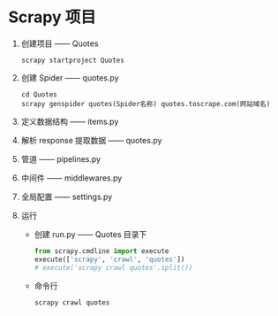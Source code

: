 # Scrapy 项目



1. 创建项目 —— Quotes

   ```
   scrapy startproject Quotes
   ```

2. 创建 Spider —— quotes.py

   ```
   cd Quotes
   scrapy genspider quotes(Spider名称) quotes.toscrape.com(网站域名)
   ```

3. 定义数据结构 —— items.py

4. 解析 response 提取数据 —— quotes.py

5. 管道 —— pipelines.py

6. 中间件 —— middlewares.py

7. 全局配置 —— settings.py

8. 运行

   + 创建 run.py —— Quotes 目录下

     ```python
     from scrapy.cmdline import execute
     execute(['scrapy', 'crawl', 'quotes'])
     # execute('scrapy crawl quotes'.split())
     ```

   + 命令行

     ```
     scrapy crawl quotes
     ```






   

   



